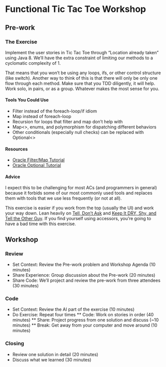 # Functional Tic Tac Toe Workshop
## Pre-work
### The Exercise
Implement the user stories in Tic Tac Toe through “Location already taken” using Java 8. We’ll have the extra constraint of limiting our methods to a cyclomatic complexity of 1. 

That means that you won’t be using any loops, ifs, or other control structure (like switch). Another way to think of this is that there will only be only one flow through each method. Make sure that you TDD diligently, it will help. Work solo, in pairs, or as a group. Whatever makes the most sense for you.
#### Tools You Could Use
* Filter instead of the foreach-loop/if idiom
* Map instead of foreach-loop
* Recursion for loops that filter and map don’t help with
* Map<>, enums, and polymorphism for dispatching different behaviors
* Other conditionals (especially null checks) can be replaced with Optional<>

#### Resources
* [Oracle Filter/Map Tutorial](https://docs.oracle.com/javase/tutorial/collections/streams/reduction.html)
* [Oracle Optional Tutorial](http://www.oracle.com/technetwork/articles/java/java8-optional-2175753.html)

#### Advice
I expect this to be challenging for most ACs (and programmers in general) because it forbids some of our most commonly used tools and replaces them with tools that we use less frequently (or not at all). 

This exercise is easier if you work from the top (usually the UI) and work your way down. Lean heavily on [Tell, Don’t Ask](https://pragprog.com/articles/tell-dont-ask) and [Keep It DRY, Shy, and Tell the Other Guy](https://media.pragprog.com/articles/may_04_oo1.pdf). If you find yourself using accessors, you’re going to have a bad time with this exercise.

## Workshop
### Review
* Set Context: Review the Pre-work problem and Workshop Agenda (10 minutes)
* Share Experience: Group discussion about the Pre-work (20 minutes)
* Share Code: We’ll project and review the pre-work from three attendees (30 minutes)

### Code
* Set Context: Review the AI part of the exercise (10 minutes)
* Do Exercise: Repeat four times
** Code: Work on stories in order (40 minutes)
** Share: Project progress from one solution and discuss (~10 minutes)
** Break: Get away from your computer and move around (10 minutes)

### Closing
* Review one solution in detail (20 minutes)
* Discuss what we learned (30 minutes)
